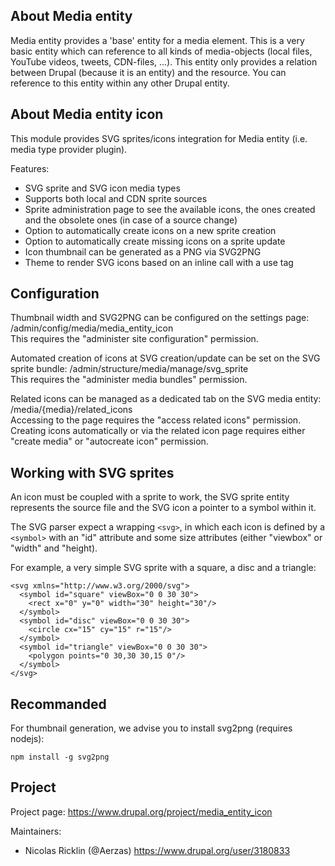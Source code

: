## About Media entity

Media entity provides a 'base' entity for a media element. This is a very basic
entity which can reference to all kinds of media-objects (local files, YouTube
videos, tweets, CDN-files, ...). This entity only provides a relation between
Drupal (because it is an entity) and the resource. You can reference to this
entity within any other Drupal entity.

## About Media entity icon

This module provides SVG sprites/icons integration for Media entity
(i.e. media type provider plugin).

Features:
 - SVG sprite and SVG icon media types
 - Supports both local and CDN sprite sources
 - Sprite administration page to see the available icons, the ones created and
 the obsolete ones (in case of a source change)
 - Option to automatically create icons on a new sprite creation
 - Option to automatically create missing icons on a sprite update
 - Icon thumbnail can be generated as a PNG via SVG2PNG
 - Theme to render SVG icons based on an inline call with a use tag

## Configuration

Thumbnail width and SVG2PNG can be configured on the settings page:
/admin/config/media/media_entity_icon  
This requires the "administer site configuration" permission.

Automated creation of icons at SVG creation/update can be set on the
SVG sprite bundle: /admin/structure/media/manage/svg_sprite  
This requires the "administer media bundles" permission.

Related icons can be managed as a dedicated tab on the SVG media entity:
/media/{media}/related_icons  
Accessing to the page requires the "access related icons" permission.  
Creating icons automatically or via the related icon page requires either
"create media" or "autocreate icon" permission.

## Working with SVG sprites

An icon must be coupled with a sprite to work, the SVG sprite entity represents the source file and the SVG icon a pointer to a symbol within it.

The SVG parser expect a wrapping ```<svg>```, in which each icon is defined by a ```<symbol>``` with an "id" attribute and some size attributes (either "viewbox" or "width" and "height).

For example, a very simple SVG sprite with a square, a disc and a triangle:
```
<svg xmlns="http://www.w3.org/2000/svg">
  <symbol id="square" viewBox="0 0 30 30">
    <rect x="0" y="0" width="30" height="30"/>
  </symbol>
  <symbol id="disc" viewBox="0 0 30 30">
    <circle cx="15" cy="15" r="15"/>
  </symbol>
  <symbol id="triangle" viewBox="0 0 30 30">
    <polygon points="0 30,30 30,15 0"/>
  </symbol>
</svg>
```

## Recommanded

For thumbnail generation, we advise you to install svg2png (requires nodejs):
```
npm install -g svg2png
```

## Project

Project page: https://www.drupal.org/project/media_entity_icon

Maintainers:
 - Nicolas Ricklin (@Aerzas) https://www.drupal.org/user/3180833
